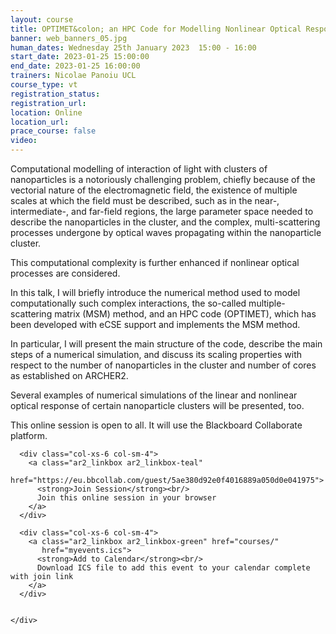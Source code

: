 ```yaml
---
layout: course
title: OPTIMET&colon; an HPC Code for Modelling Nonlinear Optical Response of Arbitrary Clusters of Nanoparticles on ARCHER2
banner: web_banners_05.jpg
human_dates: Wednesday 25th January 2023  15:00 - 16:00 
start_date: 2023-01-25 15:00:00
end_date: 2023-01-25 16:00:00
trainers: Nicolae Panoiu UCL
course_type: vt
registration_status:
registration_url:
location: Online
location_url:
prace_course: false
video: 
---
```


Computational modelling of interaction of light with clusters of nanoparticles is a notoriously challenging problem, chiefly because of the vectorial nature of the electromagnetic field, the existence of multiple scales at which the field must be described, such as in the near-, intermediate-, and far-field regions, the large parameter space needed to describe the nanoparticles in the cluster, and the complex, multi-scattering processes undergone by optical waves propagating within the nanoparticle cluster. 

This computational complexity is further enhanced if nonlinear optical processes are considered. 

In this talk, I will briefly introduce the numerical method used to model computationally such complex interactions, the so-called multiple-scattering matrix (MSM) method, and an HPC code (OPTIMET), which has been developed with eCSE support and implements the MSM method. 

In particular, I will present the main structure of the code, describe the main steps of a numerical simulation, and discuss its scaling properties with respect to the number of nanoparticles in the cluster and number of cores as established on ARCHER2. 

Several examples of numerical simulations of the linear and nonlinear optical response of certain nanoparticle clusters will be presented, too. 


This online session is open to all. It will use the Blackboard Collaborate platform.




<section id="service">

  <div class="row ">	

      <div class="col-xs-6 col-sm-4">
        <a class="ar2_linkbox ar2_linkbox-teal" 
          href="https://eu.bbcollab.com/guest/5ae380d92e0f4016889a050d0e041975">
          <strong>Join Session</strong><br/>
          Join this online session in your browser
        </a>
      </div>

      <div class="col-xs-6 col-sm-4">
        <a class="ar2_linkbox ar2_linkbox-green" href="courses/"
           href="myevents.ics">
          <strong>Add to Calendar</strong><br/>
          Download ICS file to add this event to your calendar complete with join link
        </a>
      </div>

											
    </div>




<!--
<h2><a name="video">Video</a></h2>

<div>

<iframe title="Video"  width="560" height="315" src="https://www.youtube.com/embed/XXXXXXXXXXX" frameborder="0" allow="accelerometer; autoplay; encrypted-media; gyroscope; picture-in-picture" allowfullscreen></iframe>

</div>

-->

<!--

<section id="service">

    <div class="row ">	



      <div class="col-xs-6 col-sm-4">
        <a class="ar2_linkbox ar2_linkbox-teal" href="  ">
          <strong>Transcript</strong><br/>
          Download a transcript of the video audio
        </a>
      </div>



      <div class="col-xs-6 col-sm-4">
        <a class="ar2_linkbox ar2_linkbox-green" href="courses/"
           href="ARCHER2_Training_VT.pdf">
          <strong>Slides</strong><br/>
          Download pdf of the presentation.
        </a>
      </div>
										
    </div>

</section>
-->
